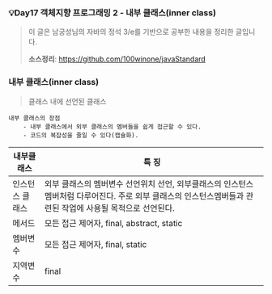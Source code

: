 ### 💡Day17 객체지향 프로그래밍 2 - 내부 클래스(inner class)
> 이 글은 남궁성님의 자바의 정석 3/e를 기반으로 공부한 내용을 정리한 글입니다.
>
> **소스정리**: https://github.com/100winone/javaStandard

### 내부 클래스(inner class)
> 클래스 내에 선언된 클래스

```
내부 클래스의 장점
    - 내부 클래스에서 외부 클래스의 멤버들을 쉽게 접근할 수 있다.
    - 코드의 복잡성을 줄일 수 있다(캡슐화).
```

|내부클래스|특 징|
|-------|-------|
|인스턴스 클래스|외부 클래스의 멤버변수 선언위치 선언, 외부클래스의 인스턴스 멤버처럼 다루어진다. 주로 외부 클래스의 인스턴스멤버들과 관련된 작업에 사용될 목적으로 선언된다.|
|메서드|모든 접근 제어자, final, abstract, static|
|멤버변수|모든 접근 제어자, final, static|
|지역변수|final|